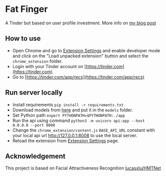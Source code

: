 # Fat Finger

A Tinder bot based on user profile investment.
More info on [my blog post](https://medium.com/@artiya4u/fatfinger-a-pretty-good-tinder-bot-f76c468168d8)

## How to use

- Open Chrome and go to [Extension Settings](chrome://extensions/) and enable developer mode and click on the "Load
  unpacked extension" button and select the `chrome_extension` folder.
- Login with your Tinder account on [https://tinder.com](https://tinder.com)
- Go to [https://tinder.com/app/recs](https://tinder.com/app/recs)

## Run server locally

- Install requirements `pip install -r requirements.txt`
- Download models from [here](https://drive.google.com/drive/folders/1t6qJ6ThV2UPhXmc_lg3qXK1f0me4TPN_?usp=sharing)
  and put it in the `models` folder.
- Set Python path `export PYTHONPATH=$PYTHONPATH:./app`
- Run the api using command `python3 -m uvicorn api:app --host 0.0.0.0 --port 8008`
- Change the `chrome_extension/content.js` `BASE_API_URL` constant with your local api url http://127.0.0.1:8008
  to use the local server.
- Reload the extension from [Extension Settings](chrome://extensions/) page.

## Acknowledgement

This project is based on Facial Attractiveness Recognition [lucasxlu/HMTNet](https://github.com/lucasxlu/HMTNet)